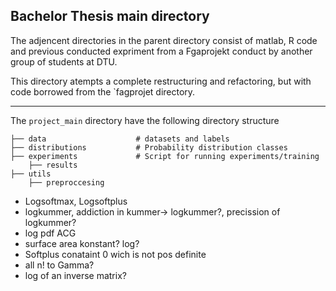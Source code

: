 ## Bachelor Thesis main directory

The adjencent directories in the parent directory consist of matlab, R code and previous conducted expriment from a Fgaprojekt conduct by another group of students at DTU.

This directory atempts a complete restructuring and refactoring, but with code borrowed from the `fagprojet directory.
___

The `project_main` directory have the following directory structure

    ├── data                    # datasets and labels
    ├── distributions           # Probability distribution classes
    ├── experiments             # Script for running experiments/training
        ├── results
    ├── utils
        ├── preproccesing



* Logsoftmax, Logsoftplus
* logkummer, addiction in kummer-> logkummer?, precission of logkummer?
* log pdf ACG
* surface area konstant? log?
* Softplus conataint 0 wich is not  pos definite
* all n! to Gamma?
* log of an inverse matrix?
